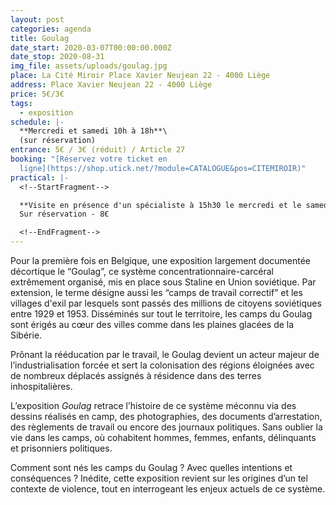 ```yaml
---
layout: post
categories: agenda
title: Goulag
date_start: 2020-03-07T00:00:00.000Z
date_stop: 2020-08-31
img_file: assets/uploads/goulag.jpg
place: La Cité Miroir Place Xavier Neujean 22 - 4000 Liège
address: Place Xavier Neujean 22 - 4000 Liège
price: 5€/3€
tags:
  - exposition
schedule: |-
  **Mercredi et samedi 10h à 18h**\
  (sur réservation)
entrance: 5€ / 3€ (réduit) / Article 27
booking: "[Réservez votre ticket en
  ligne](https://shop.utick.net/?module=CATALOGUE&pos=CITEMIROIR)"
practical: |-
  <!--StartFragment-->

  **Visite en présence d'un spécialiste à 15h30 le mercredi et le samedi**\
  Sur réservation - 8€ 

  <!--EndFragment-->
---
```

Pour la première fois en Belgique, une exposition largement documentée décortique le “Goulag”, ce système concentrationnaire-carcéral extrêmement organisé, mis en place sous Staline en Union soviétique. Par extension, le terme désigne aussi les “camps de travail correctif” et les villages d'exil par lesquels sont passés des millions de citoyens soviétiques entre 1929 et 1953. Disséminés sur tout le territoire, les camps du Goulag sont érigés au cœur des villes comme dans les plaines glacées de la Sibérie.

Prônant la rééducation par le travail, le Goulag devient un acteur majeur de l’industrialisation forcée et sert la colonisation des régions éloignées avec de nombreux déplacés assignés à résidence dans des terres inhospitalières.

L’exposition *Goulag* retrace l’histoire de ce système méconnu via des dessins réalisés en camp, des photographies, des documents d’arrestation, des règlements de travail ou encore des journaux politiques. Sans oublier la vie dans les camps, où cohabitent hommes, femmes, enfants, délinquants et prisonniers politiques.

Comment sont nés les camps du Goulag ? Avec quelles intentions et conséquences ? Inédite, cette exposition revient sur les origines d’un tel contexte de violence, tout en interrogeant les enjeux actuels de ce système.